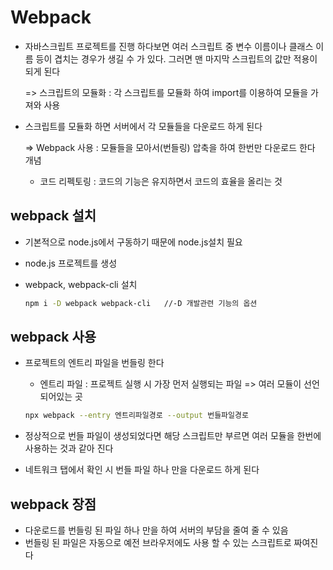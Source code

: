 # Webpack

- 자바스크립트 프로젝트를 진행 하다보면 여러 스크립트 중 변수 이름이나 클래스 이름 등이 겹치는 경우가 생길 수 가 있다. 그러면 맨 마지막 스크립트의 값만 적용이 되게 된다 

  => 스크립트의 모듈화 : 각 스크립트를 모듈화 하여 import를 이용하여 모듈을 가져와 사용

- 스크립트를 모듈화 하면 서버에서 각 모듈들을 다운로드 하게 된다 

  => Webpack 사용 : 모듈들을 모아서(번들링) 압축을 하여 한번만 다운로드 한다 개념  

  - 코드 리펙토링 : 코드의 기능은 유지하면서 코드의 효율을 올리는 것 



## webpack 설치

- 기본적으로 node.js에서 구동하기 때문에 node.js설치 필요 

- node.js 프로젝트를 생성

- webpack, webpack-cli 설치 

  ```bash
  npm i -D webpack webpack-cli   //-D 개발관련 기능의 옵션 
  ```



## webpack 사용

- 프로젝트의 엔트리 파일을 번들링 한다

  - 엔트리 파일 : 프로젝트 실행 시 가장 먼저 실행되는 파일 => 여러 모듈이 선언되어있는 곳 

  ```bash
  npx webpack --entry 엔트리파일경로 --output 번들파일경로
  ```

- 정상적으로 번들 파일이 생성되었다면 해당 스크립트만 부르면 여러 모듈을 한번에 사용하는 것과 같아 진다

- 네트워크 탭에서 확인 시 번들 파일 하나 만을 다운로드 하게 된다 



## webpack 장점

- 다운로드를 번들링 된 파일 하나 만을 하여 서버의 부담을 줄여 줄 수 있음
- 번들링 된 파일은 자동으로 예전 브라우저에도 사용 할 수 있는 스크립트로 짜여진다  

